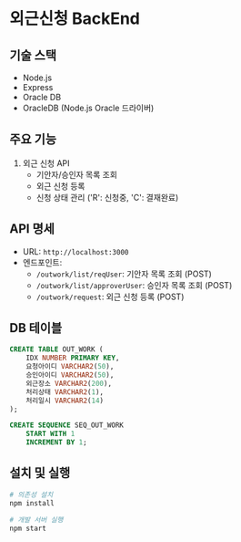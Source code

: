 # 외근신청 BackEnd

## 기술 스택
- Node.js
- Express
- Oracle DB
- OracleDB (Node.js Oracle 드라이버)

## 주요 기능
1. 외근 신청 API
    - 기안자/승인자 목록 조회
    - 외근 신청 등록
    - 신청 상태 관리 ('R': 신청중, 'C': 결재완료)

## API 명세
- URL: `http://localhost:3000`
- 엔드포인트:
    - `/outwork/list/reqUser`: 기안자 목록 조회 (POST)
    - `/outwork/list/approverUser`: 승인자 목록 조회 (POST)
    - `/outwork/request`: 외근 신청 등록 (POST)

## DB 테이블
```sql
CREATE TABLE OUT_WORK (
    IDX NUMBER PRIMARY KEY,
    요청아이디 VARCHAR2(50),
    승인아이디 VARCHAR2(50),
    외근장소 VARCHAR2(200),
    처리상태 VARCHAR2(1),
    처리일시 VARCHAR2(14)
);

CREATE SEQUENCE SEQ_OUT_WORK
    START WITH 1
    INCREMENT BY 1;
```

## 설치 및 실행
```bash
# 의존성 설치
npm install

# 개발 서버 실행
npm start
```